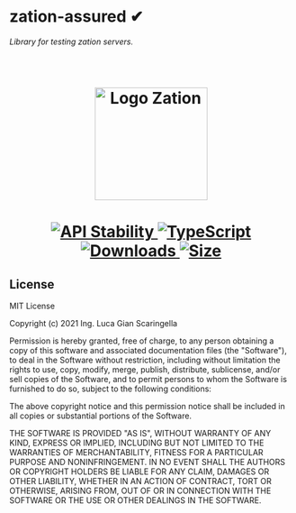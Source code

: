 # zation-assured ✔
*Library for testing zation servers.*

<h1 align="center">
  <!-- Logo -->
  <br/>
  <a href="https://zation.io">
      <img src="https://zation.io/img/zationWideLogo.svg" alt="Logo Zation" height="200"/>
  </a>
  <br/>
</h1>

<h1 align="center">  
  <!-- Stability -->
  <a href="https://nodejs.org/api/documentation.html#documentation_stability_index">
    <img src="https://img.shields.io/badge/stability-stable-brightgreen.svg" alt="API Stability"/>
  </a>
  <!-- TypeScript -->
  <a href="http://typescriptlang.org">
    <img src="https://img.shields.io/badge/%3C%2F%3E-typescript-blue.svg" alt="TypeScript"/>
  </a>    
  <!-- Downloads -->
  <a href="https://npmjs.org/package/zation-assured">
    <img src="https://img.shields.io/npm/dm/zation-assured.svg" alt="Downloads"/>
  </a> 
  <!-- Size -->
  <a href="https://npmjs.org/package/zation-assured">
      <img src="https://img.shields.io/bundlephobia/min/zation-assured.svg" alt="Size"/>
  </a>  
</h1>

## License

MIT License

Copyright (c) 2021 Ing. Luca Gian Scaringella

Permission is hereby granted, free of charge, to any person obtaining a copy
of this software and associated documentation files (the "Software"), to deal
in the Software without restriction, including without limitation the rights
to use, copy, modify, merge, publish, distribute, sublicense, and/or sell
copies of the Software, and to permit persons to whom the Software is
furnished to do so, subject to the following conditions:

The above copyright notice and this permission notice shall be included in all
copies or substantial portions of the Software.

THE SOFTWARE IS PROVIDED "AS IS", WITHOUT WARRANTY OF ANY KIND, EXPRESS OR
IMPLIED, INCLUDING BUT NOT LIMITED TO THE WARRANTIES OF MERCHANTABILITY,
FITNESS FOR A PARTICULAR PURPOSE AND NONINFRINGEMENT. IN NO EVENT SHALL THE
AUTHORS OR COPYRIGHT HOLDERS BE LIABLE FOR ANY CLAIM, DAMAGES OR OTHER
LIABILITY, WHETHER IN AN ACTION OF CONTRACT, TORT OR OTHERWISE, ARISING FROM,
OUT OF OR IN CONNECTION WITH THE SOFTWARE OR THE USE OR OTHER DEALINGS IN THE
SOFTWARE.

